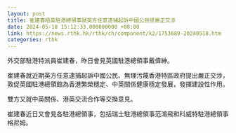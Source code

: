 ```yaml
---
layout: post
title: 崔建春晤英駐港總領事就英方任意逮捕起訴中國公民提嚴正交涉
date: 2024-05-18 15:12:33.000000000 +08:00
link: https://news.rthk.hk/rthk/ch/component/k2/1753689-20240518.htm
categories: rthk
---
```


外交部駐港特派員崔建春，昨日會見英國駐港總領事戴偉紳。

崔建春就近期英方任意逮捕起訴中國公民、無理污蔑香港特區政府提出嚴正交涉，敦促英國駐港總領館為香港繁榮穩定、中英關係健康穩定發展，發揮建設性作用。

雙方又就中英關係、港英交流合作等交換意見。

崔建春近日又會見各駐港總領事，包括瑞士駐港總領事范鴻飛和科威特駐港總領事格尼姆。
